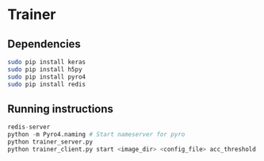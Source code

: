 # Trainer
## Dependencies
``` bash
sudo pip install keras
sudo pip install h5py
sudo pip install pyro4
sudo pip install redis
```

## Running instructions
``` python
redis-server
python -m Pyro4.naming # Start nameserver for pyro
python trainer_server.py
python trainer_client.py start <image_dir> <config_file> acc_threshold
```
